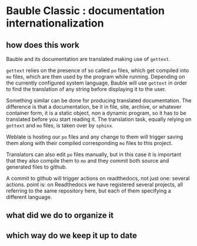 # Bauble Classic : documentation internationalization

## how does this work

Bauble and its documentation are translated making use of ``gettext``.

``gettext`` relies on the presence of so called ``po`` files, which get compiled into ``mo`` files, which are then used by the program while running. Depending on the currently configured system language, Bauble will use ``gettext`` in order to find the translation of any string before displaying it to the user.

Something similar can be done for producing translated documentation. The difference is that a documentation, be it in file, site, archive, or whatever container form, it is a static object, non a dynamic program, so it has to be translated before you start reading it. The translation task, equally relying on ``gettext`` and ``mo`` files, is taken over by ``sphinx``.

Weblate is hosting our ``po`` files and any change to them will trigger saving them along with their compiled corresponding ``mo`` files to this project.

Translators can also edit ``po`` files manually, but in this case it is important that they also compile them to ``mo`` and they commit both source and generated files to github.

A commit to github will trigger actions on readthedocs, not just one: several actions. point is: on Readthedocs we have registered several projects, all referring to the same repository here, but each of them specifying a different language.

## what did we do to organize it

## which way do we keep it up to date
